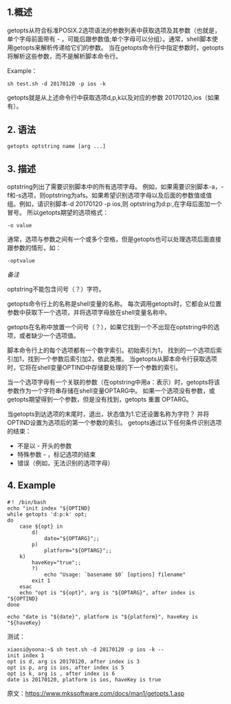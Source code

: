 ## 1.概述
getopts从符合标准POSIX.2选项语法的参数列表中获取选项及其参数（也就是，单个字母前面带有 - ，可能后跟参数值;单个字母可以分组）。通常，shell脚本使用getopts来解析传递给它们的参数。 当在getopts命令行中指定参数时，getopts将解析这些参数，而不是解析脚本命令行。

Example：

```
sh test.sh -d 20170120 -p ios -k

```
getopts就是从上述命令行中获取选项d,p,k以及对应的参数 20170120,ios（如果有）。

## 2. 语法
```
getopts optstring name [arg ...]
```
## 3. 描述

optstring列出了需要识别脚本中的所有选项字母。 例如，如果需要识别脚本-a，-f和-s选项，则optstring为afs。如果希望识别选项字母以及后面的参数值或值组。例如，请识别脚本-d 20170120 -p ios,则 optstring为d:p:,在字母后面加一个冒号。
所以getopts期望的选项格式：
```
-o value
```
通常，选项与参数之间有一个或多个空格，但是getopts也可以处理选项后面直接跟参数的情形，如：
```
-optvalue
```
*备注*

optstring不能包含问号（？）字符。

getopts命令行上的名称是shell变量的名称。 每次调用getopts时，它都会从位置参数中获取下一个选项，并将选项字母放在shell变量名称中。

getopts在名称中放置一个问号（？），如果它找到一个不出现在optstring中的选项，或者缺少一个选项值。

脚本命令行上的每个选项都有一个数字索引。初始索引为1， 找到的一个选项后索引加1，找到一个参数后索引加2，依此类推。 当getopts从脚本命令行获取选项时，它将在shell变量OPTIND中存储要处理的下一个参数的索引。

当一个选项字母有一个关联的参数（在optstring中用a：表示）时，getopts将该参数作为一个字符串存储在shell变量OPTARG中。 如果一个选项没有参数，或getopts期望得到一个参数，但是没有找到，getopts 重置 OPTARG。

当getopts到达选项的末尾时，退出，状态值为1.它还设置名称为字符？ 并将OPTIND设置为选项后的第一个参数的索引。 getopts通过以下任何条件识别选项的结束：

- 不是以 - 开头的参数
- 特殊参数 - ，标记选项的结束
- 错误（例如，无法识别的选项字母）


## 4. Example

```
#！ /bin/bash
echo "init index "${OPTIND}
while getopts 'd:p:k' opt; 
do	
    case ${opt} in
        d)
            date="${OPTARG}";;
        p)
            platform="${OPTARG}";;
	k) 
	    haveKey="true";;
        ?)
            echo "Usage: `basename $0` [options] filename"
	    exit 1
    esac
    echo "opt is "${opt}", arg is "${OPTARG}", after index is "${OPTIND}    
done

echo "date is "${date}", platform is "${platform}", haveKey is "${haveKey}
```
测试：
```
xiaosi@yoona:~$ sh test.sh -d 20170120 -p ios -k --
init index 1
opt is d, arg is 20170120, after index is 3
opt is p, arg is ios, after index is 5
opt is k, arg is , after index is 6
date is 20170120, platform is ios, haveKey is true

```


原文：https://www.mkssoftware.com/docs/man1/getopts.1.asp